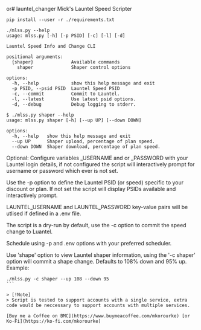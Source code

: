 or# launtel_changer
Mick's Launtel Speed Scripter

````
pip install --user -r ./requirements.txt
````

````
./mlss.py --help
usage: mlss.py [-h] [-p PSID] [-c] [-l] [-d]

Launtel Speed Info and Change CLI

positional arguments:
  {shaper}              Available commands
    shaper              Shaper control options

options:
  -h, --help            show this help message and exit
  -p PSID, --psid PSID  Launtel Speed PSID
  -c, --commit          Commit to Launtel.
  -l, --latest          Use latest psid options.
  -d, --debug           Debug logging to stderr.

$ ./mlss.py shaper --help
usage: mlss.py shaper [-h] [--up UP] [--down DOWN]

options:
  -h, --help   show this help message and exit
  --up UP      Shaper upload, percentage of plan speed.
  --down DOWN  Shaper download, percentage of plan speed.
````

Optional: Configure variables _USERNAME and or _PASSWORD with your Launtel login details, if not configured the script will interactively prompt for username or password which ever is not set. 

Use the -p option to define the Launtel PSID (or speed) specific to your discount or plan. If not set the script will display PSIDs available and interactively prompt.

LAUNTEL_USERNAME and LAUNTEL_PASSWORD key-value pairs will be utlised if defined in a .env file.

The script is a dry-run by default, use the -c option to commit the speed change to Luantel. 

Schedule using -p and .env options with your preferred scheduler.

Use 'shape' option to view Launtel shaper information, using the '-c shaper' option will commit a shape change. Defaults to 108% down and 95% up.
Example:
````
./mlss.py -c shaper --up 108 --down 95
```

> [!Note]
> Script is tested to support accounts with a single service, extra code would be neccessary to support accounts with multiple services.

[Buy me a Coffee on BMC](https://www.buymeacoffee.com/mkorourke) [or Ko-Fi](https://ko-fi.com/mkorourke)
